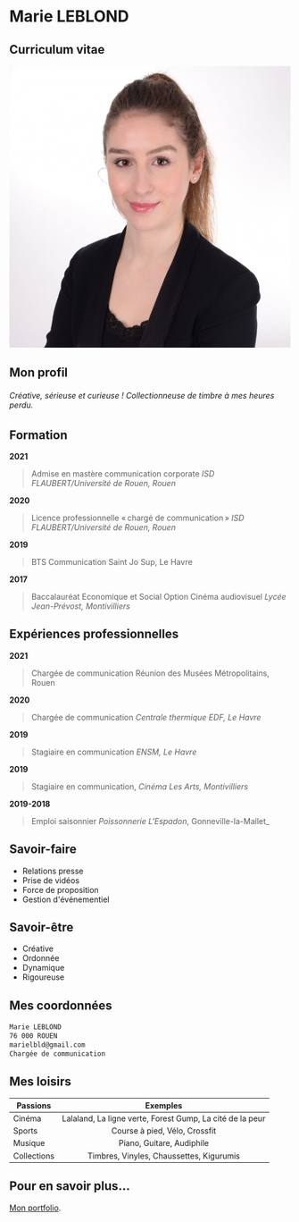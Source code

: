 # Marie LEBLOND
## Curriculum vitae

![photo de marie leblond](https://github.com/marieleblond2407/CV/blob/main/Photo%20CV.jpg)


## Mon profil
###### Créative, sérieuse et curieuse ! Collectionneuse de timbre à mes heures perdu.

## Formation
**2021**
> Admise en mastère communication corporate
_ISD FLAUBERT/Université de Rouen, Rouen_

**2020**
> Licence professionnelle « chargé de communication »
_ISD FLAUBERT/Université de Rouen, Rouen_

**2019**
> BTS Communication 
> Saint Jo Sup, Le Havre

**2017**
> Baccalauréat Economique et Social 
Option Cinéma audiovisuel
_Lycée Jean-Prévost, Montivilliers_

## Expériences professionnelles

**2021**
>  Chargée de communication 
Réunion des Musées Métropolitains, Rouen

**2020**
> Chargée de communication 
_Centrale thermique EDF, Le Havre_

**2019**
> Stagiaire en communication 
_ENSM, Le Havre_

**2019**
> Stagiaire en communication,
_Cinéma Les Arts, Montivilliers_

**2019-2018**
> Emploi saisonnier 
_Poissonnerie L'Espadon_, Gonneville-la-Mallet_





## Savoir-faire

* Relations presse
* Prise de vidéos
* Force de proposition
* Gestion d'événementiel


## Savoir-être

* Créative
* Ordonnée 
* Dynamique
* Rigoureuse

## Mes coordonnées

```
Marie LEBLOND
76 000 ROUEN
marielbld@gmail.com
Chargée de communication
```
## Mes loisirs

| Passions  | Exemples |
| ------------- |:-------------:|
| Cinéma     | Lalaland, La ligne verte, Forest Gump, La cité de la peur   |
| Sports    | Course à pied, Vélo, Crossfit   |
| Musique     | Piano, Guitare, Audiphile   |
| Collections     | Timbres, Vinyles, Chaussettes, Kigurumis     |



## Pour en savoir plus...

 [Mon portfolio](https://marieleblond2000.wixsite.com/website-3).
